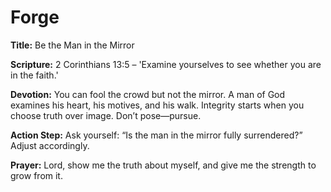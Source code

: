 # Forge

**Title:** Be the Man in the Mirror

**Scripture:** 2 Corinthians 13:5 – 'Examine yourselves to see whether you are in the faith.'

**Devotion:**
You can fool the crowd but not the mirror. A man of God examines his heart, his motives, and his walk. Integrity starts when you choose truth over image. Don’t pose—pursue.

**Action Step:** Ask yourself: “Is the man in the mirror fully surrendered?” Adjust accordingly.

**Prayer:**
Lord, show me the truth about myself, and give me the strength to grow from it.